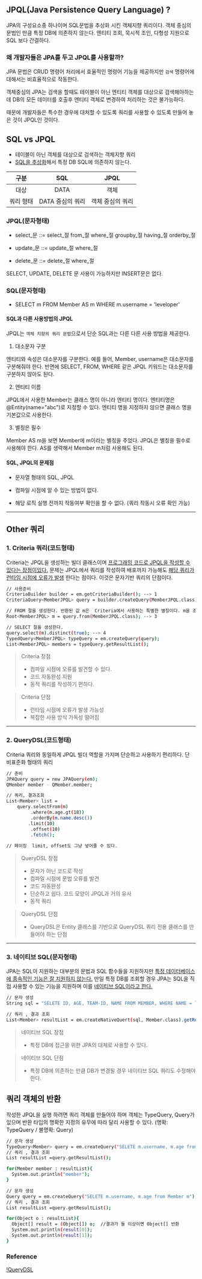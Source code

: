 
## JPQL(Java Persistence Query Language) ?
JPA의 구성요소중 하나이며  SQL문법을 추상화 시킨 객체지향 쿼리이다.
객체 중심의 문법인 만큼 특정 DB에 의존하지 않는다. 엔티티 조회, 묵시적 조인, 다형성 지원으로 SQL 보다 간결하다.

### 왜 개발자들은 JPA를 두고 JPQL를 사용할까?
JPA 문법은 CRUD 명령어 처리에서 효율적인 명령어 기능을 제공하지만 `검색` 명령어에 대해서는 비효율적으로 작동한다.

객체중심의 JPA는 검색을 할때도 테이블이 아닌 엔티티 객체를 대상으로 검색해야하는데 
DB의 모든 데이터를 호출후 엔티티 객체로 변경하여 처리하는 것은 불가능하다.

때문에 개발자들은 특수한 경우에 대처할 수 있도록 쿼리를 사용할 수 있도록 만들어 놓은 것이 JPQL인 것이다.

## SQL vs JPQL

* 테이블이 아닌 객체를 대상으로 검색하는 객체지향 쿼리
* <u>SQL을 추상화</u>해서 특정 DB SQL에 의존하지 않는다.

| 구분 | SQL | JPQL |
|:---:|:---:|:---:|
| 대상 | DATA | 객체 |
| 쿼리 형태 | DATA 중심의 쿼리 | 객체 중심의 쿼리 |

### JPQL(문자형태)

* select_문 ::= select_절 from_절 where_절 groupby_절 having_절 orderby_절

* update_문 ::= update_절 where_절

* delete_문 ::= delete_절 where_절

SELECT, UPDATE, DELETE 문 사용이 가능하지만 INSERT문은 없다.

### SQL(문자형태)

* SELECT m FROM Member AS m WHERE m.username = 'leveloper'

#### SQL과 다른 사용방법의 JPQL

JPQL는 `객체 지향의 쿼리 문법`으로서 단순 SQL과는 다른 다른 사용 방법을 제공한다.

1. 대소문자 구분

엔티티와 속성은 대소문자를 구분한다. 예를 들어, Member, username은 대소문자를 구분해줘야 한다. 반면에 SELECT, FROM, WHERE 같은 JPQL 키워드는 대소문자를 구분하지 않아도 된다.

2. 엔티티 이름

JPQL에서 사용한 Member는 클래스 명이 아니라 엔티티 명이다. 엔티티명은 @Entity(name="abc")로 지정할 수 있다. 엔티티 명을 지정하지 않으면 클래스 명을 기본값으로 사용한다.

3. 별칭은 필수

Member AS m을 보면 Member에 m이라는 별칭을 주었다. JPQL은 별칭을 필수로 사용해야 한다. AS를 생략해서 Member m처럼 사용해도 된다.

#### SQL, JPQL의 문제점

* 문자열 형태의 SQL, JPQL

* 컴파일 시점에 알 수 있는 방법이 없다.

* 해당 로직 실행 전까지 작동여부 확인을 할 수 없다. (쿼리 작동시 오류 확인 가능)

---

## Other 쿼리

### 1. Criteria 쿼리(코드형태)

Criteria는 JPQL을 생성하는 빌더 클래스이며 <u>프로그래밍 코드로 JPQL을 작성할 수 있다는 장점이있다.</u>
문제는 JPQL에서 쿼리를 작성하여 배포까지 가능해도 <u>해당 쿼리가 런타임 시점에 오류가 발생</u> 한다는 점이다. 이것은 문자기반 쿼리의 단점이다.

```bash
// 사용준비
CriteriaBuilder builder = em.getCriteriaBuilder(); --> 1
CriteriaQuery<MemberJPQL> query = builder.createQuery(MemberJPQL.class); --> 2

// FROM 절을 생성한다. 반환된 값 m은  Criteria에서 사용하는 특별한 별칭이다. m을 조회의 시작점이라는 의미로 쿼리 루트(Root)라고 한다.
Root<MemberJPQL> m = query.from(MemberJPQL.class); --> 3

// SELECT 절을 생성한다. 
query.select(m).distinct(true); --> 4
TypedQuery<MemberJPQL> typeQuery = em.createQuery(query);
List<MemberJPQL> members = typeQuery.getResultList();
```

> Criteria 장점
> * 컴파일 시점에 오류를 발견할 수 있다.
> * 코드 자동완성 지원
> * 동적 쿼리를 작성하기 편하다.

> Criteria 단점
> * 런타임 시점에 오류가 발생 가능성
> * 복잡한 사용 방식 가독성 떨어짐

---

### 2. QueryDSL(코드형태)

Criteria 쿼리와 동일하게 JPQL 빌더 역할을 가지며 단순하고 사용하기 편리하다. 단 비표준화 형태의 쿼리

```bash
// 준비
JPAQuery query = new JPAQuery(em);
QMember member - QMember.member;

// 쿼리, 결과조회
List<Member> list = 
    query.selectFrom(m)
         .where(m.age.gt(18))
         .orderBy(m.name.desc())
        .limit(10)
         .offset(10)
         .fetch();
        
// 페이징  limit, offset도 그냥 넣어줄 수 있다.
```

> QueryDSL 장점
> * 문자가 아닌 코드로 작성
> * 컴파일 시점에 문법 오류를 발견
> * 코드 자동완성
> * 단순하고 쉽다. 코드 모양이 JPQL과 거의 유사
> * 동적 쿼리

> QueryDSL 단점
> * QueryDSL은 Entity 클래스를 기반으로 QueryDSL 쿼리 전용 클래스를 만들어야 하는 단점

---

### 3. 네이티브 SQL(문자형태)
JPA는 SQL이 지원하는 대부분의 문법과 SQL 함수들을 지원하지만 <u>특정 데이터베이스에 종속적인 기능은
잘 지원하지 않는다.</u> 만일 특정 DB를 조회할 경우 JPA는 SQL을 직접 사용할 수 있는 기능을 지원하며
이를 <u>네이티브 SQL이라고 한다.</u>

```bash
// 문자 생성
String sql = "SELETE ID, AGE, TEAM-ID, NAME FROM MEMBER, WHERE NAME = `kim`";

// 쿼리 , 결과 조회
List<Member> resultList = em.createNativeQuert(sql, Member.class).getResultList(); 
```

> 네이티브 SQL 장점
> * 특정 DB에 접근을 위한 JPA의 대체로 사용할 수 있다.

> 네이티브 SQL 단점
> * 특정 DB에 의존하는 만큼 DB가 변경될 경우 네이티브 SQL 쿼리도 수정해야한다.


## 쿼리 객체의 반환
작성한 JPQL을 실행 하려면 쿼리 객체를 만들어야 하며 객체는 TypeQuery, Query가 있으며 반환 타입의 명확한 지정의 유무에 따라
달리 사용할 수 있다. (명확: TypeQuery / 불명확: Query)

```bash
// 문자 생성
TypeQuery<Member> query = em.createQuery("SELETE m.username, m.age from Member m");
// 쿼리 , 결과 조회
List resultList =query.getResultList();

for(Member member : resultList){
  System.out.println("member");
} 
```

```bash
// 문자 생성
Query query = em.createQuery("SELETE m.username, m.age from Member m");
// 쿼리 , 결과 조회
List resultList =query.getResultList();

for(Object o : resultList){
  Object[] result = (Object[]) o;  //결과가 둘 이상이면 Object[] 반환
  System.out.println(result[0]);
  System.out.println(result[1]);
} 
```

### Reference
[!QueryDSL](https://ict-nroo.tistory.com/117)